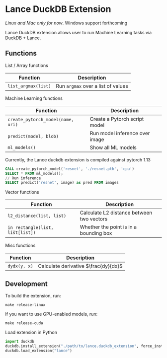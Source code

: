 # Lance DuckDB Extension

*Linux and Mac only for now*. Windows support forthcoming

Lance DuckDB extension allows user to run Machine Learning tasks via DuckDB + Lance.

## Functions

List / Array functions

| Function            | Description                        |
|---------------------|------------------------------------|
| `list_argmax(list)` | Run `argmax` over a list of values |

Machine Learning functions

| Function                          | Description                    |
|-----------------------------------|--------------------------------|
| `create_pytorch_model(name, uri)` | Create a Pytorch script model  |
| `predict(model, blob)`            | Run model inference over image |
| `ml_models()`                     | Show all ML models             |

Currently, the Lance duckdb extension is compiled against pytorch 1.13

```sql
CALL create_pytorch_model('resnet', './resnet.pth', 'cpu')
SELECT * FROM ml_models();
// Run inference
SELECT predict('resnet', image) as pred FROM images
```

Vector functions

| Function                         | Description                               |
|----------------------------------|-------------------------------------------|
| `l2_distance(list, list)`        | Calculate L2 distance between two vectors |
| `in_rectangle(list, list[list])` | Whether the point is in a bounding box    |

Misc functions

| Function     | Description                          |
|--------------|--------------------------------------|
| `dydx(y, x)` | Calculate derivative $\frac{dy}{dx}$ |

## Development

To build the extension, run:

```shell
make release-linux
```

If you want to use GPU-enabled models, run:

```shell
make release-cuda
```


Load extension in Python

```python
import duckdb
duckdb.install_extension("./path/to/lance.duckdb_extension", force_install=True)
duckdb.load_extension("lance")
```
